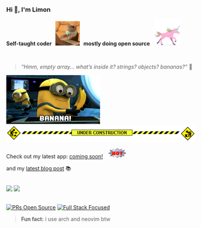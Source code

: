 ### Hi 👋, I'm Limon

**Self-taught coder &nbsp;&nbsp;<img src="cat-typing.gif" width="65" />&nbsp;&nbsp; mostly doing open source** &nbsp;&nbsp;<img src="unicorn.gif" width="70" />&nbsp;&nbsp;

<br>

> _“Hmm, empty array... what’s inside it? strings? objects? bananas?”_ 🍌

<img src="banana-minions.gif" width="250">

<br>

<img src="under-construction.gif" />

Check out my latest app: [coming soon!](#) &nbsp;&nbsp;<img src="hot.gif" />&nbsp;&nbsp;

and my [latest blog post](https://medium.com/@sheikhlimon) 📚

<br>

<div>
  <img height="137px" src="https://github-readme-stats.vercel.app/api?username=sheikhlimon&hide=stars&hide_title=true&hide_border=true&theme=dark&text_color=eee" />
  <img height="137px" src="https://github-readme-stats.vercel.app/api/top-langs/?username=sheikhlimon&hide_title=true&hide_border=true&layout=compact&text_color=eee&theme=dark" />
</div>

<br>

[![PRs Open Source](https://img.shields.io/badge/PRs-Open%20Source-brightgreen)](#)
[![Full Stack Focused](https://img.shields.io/badge/Full%20Stack-Focused-blue)](#)

> **Fun fact:** i use arch and neovim btw
